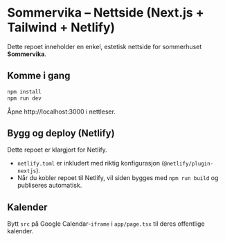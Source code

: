 # Sommervika – Nettside (Next.js + Tailwind + Netlify)

Dette repoet inneholder en enkel, estetisk nettside for sommerhuset **Sommervika**.

## Komme i gang

```bash
npm install
npm run dev
```

Åpne http://localhost:3000 i nettleser.

## Bygg og deploy (Netlify)

Dette repoet er klargjort for Netlify.

- `netlify.toml` er inkludert med riktig konfigurasjon (`@netlify/plugin-nextjs`).
- Når du kobler repoet til Netlify, vil siden bygges med `npm run build` og publiseres automatisk.

## Kalender

Bytt `src` på Google Calendar-`iframe` i `app/page.tsx` til deres offentlige kalender.